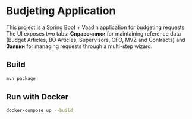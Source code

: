 # Budjeting Application

This project is a Spring Boot + Vaadin application for budgeting requests. The UI exposes two tabs: **Справочники** for maintaining reference data (Budget Articles, BO Articles, Supervisors, CFO, MVZ and Contracts) and **Заявки** for managing requests through a multi-step wizard.

## Build

```bash
mvn package
```

## Run with Docker

```bash
docker-compose up --build
```
